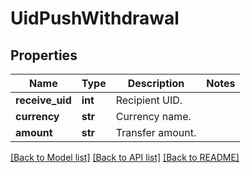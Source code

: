 # UidPushWithdrawal

## Properties
Name | Type | Description | Notes
------------ | ------------- | ------------- | -------------
**receive_uid** | **int** | Recipient UID. | 
**currency** | **str** | Currency name. | 
**amount** | **str** | Transfer amount. | 

[[Back to Model list]](../README.md#documentation-for-models) [[Back to API list]](../README.md#documentation-for-api-endpoints) [[Back to README]](../README.md)


